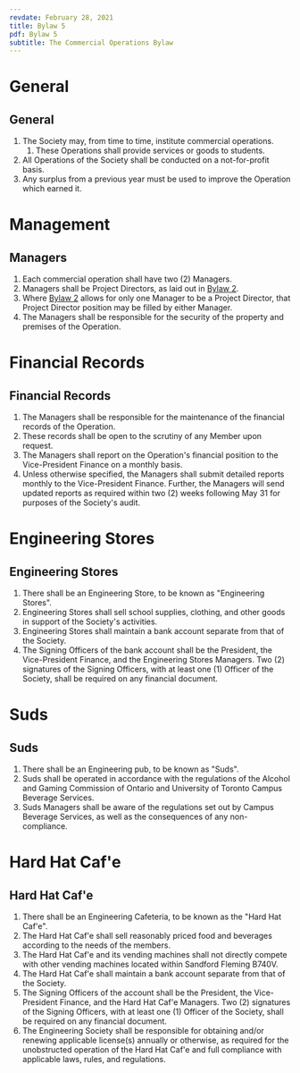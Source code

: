```yaml
---
revdate: February 28, 2021
title: Bylaw 5
pdf: Bylaw 5
subtitle: The Commercial Operations Bylaw
---
```


# General

## General
1. The Society may, from time to time, institute commercial operations.
   1. These Operations shall provide services or goods to students.
1. All Operations of the Society shall be conducted on a not-for-profit basis.
1. Any surplus from a previous year must be used to improve the Operation which earned it.

# Management

## Managers
1. Each commercial operation shall have two (2) Managers.
1. Managers shall be Project Directors, as laid out in [Bylaw 2](bylaw-2.md).
1. Where [Bylaw 2](bylaw-2.md) allows for only one Manager to be a Project Director, that Project Director position may be filled by either Manager.
1. The Managers shall be responsible for the security of the property and premises of the Operation.

# Financial Records

## Financial Records
1. The Managers shall be responsible for the maintenance of the financial records of the Operation.
1. These records shall be open to the scrutiny of any Member upon request.
1. The Managers shall report on the Operation's financial position to the Vice-President Finance on a monthly basis.
1. Unless otherwise specified, the Managers shall submit detailed reports monthly to the Vice-President Finance. Further, the Managers will send updated reports as required within two (2) weeks following May 31 for purposes of the Society's audit.

# Engineering Stores

## Engineering Stores
1. There shall be an Engineering Store, to be known as "Engineering Stores".
1. Engineering Stores shall sell school supplies, clothing, and other goods in support of the Society's activities.
1. Engineering Stores shall maintain a bank account separate from that of the Society.
1. The Signing Officers of the bank account shall be the President, the Vice-President Finance, and the Engineering Stores Managers. Two (2) signatures of the Signing Officers, with at least one (1) Officer of the Society, shall be required on any financial document.

# Suds

## Suds
1. There shall be an Engineering pub, to be known as "Suds".
1. Suds shall be operated in accordance with the regulations of the Alcohol and Gaming Commission of Ontario and University of Toronto Campus Beverage Services.
1. Suds Managers shall be aware of the regulations set out by Campus Beverage Services, as well as the consequences of any non-compliance.

# Hard Hat Caf\'e

## Hard Hat Caf\'e
1. There shall be an Engineering Cafeteria, to be known as the "Hard Hat Caf\'e".
1. The Hard Hat Caf\'e shall sell reasonably priced food and beverages according to the needs of the members.
1. The Hard Hat Caf\'e and its vending machines shall not directly compete with other vending machines located within Sandford Fleming B740V.
1. The Hard Hat Caf\'e shall maintain a bank account separate from that of the Society.
1. The Signing Officers of the account shall be the President, the Vice-President Finance, and the Hard Hat Caf\'e Managers. Two (2) signatures of the Signing Officers, with at least one (1) Officer of the Society, shall be required on any financial document.
1. The Engineering Society shall be responsible for obtaining and/or renewing applicable license(s) annually or otherwise, as required for the unobstructed operation of the Hard Hat Caf\'e and full compliance with applicable laws, rules, and regulations.
